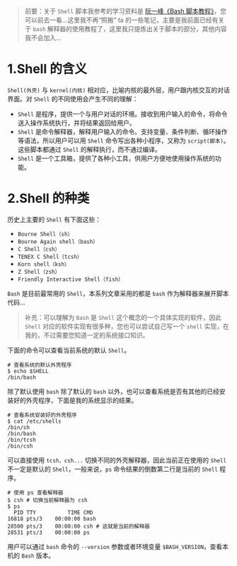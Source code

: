 >   前要：关于 `Shell` 脚本我参考的学习资料是 [阮一峰《Bash 脚本教程》](https://wangdoc.com/bash/intro)，您可以前去一看...这里我不再“照搬” ta 的一些笔记，主要是我前面已经有关于 `bash` 解释器的使用教程了，这里我只提炼出关于脚本的部分，其他内容我不会加入...

# 1.Shell 的含义

`Shell(外壳)` 与 `kernel(内核)` 相对应，比喻内核的最外层，用户跟内核交互的对话界面。对 `Shell` 的不同使用会产生不同的理解：

-   `Shell` 是程序，提供一个与用户对话的环境。接收到用户输入的命令，将命令送入操作系统执行，并将结果返回给用户。
-   `Shell` 是命令解释器，解释用户输入的命令。支持变量、条件判断、循环操作等语法，所以用户可以用 `Shell` 命令写出各种小程序，又称为 `script(脚本)`。这些脚本都通过 `Shell` 的解释执行，而不通过编译。
-   `Shell` 是一个工具箱，提供了各种小工具，供用户方便地使用操作系统的功能。

# 2.Shell 的种类

历史上主要的 `Shell` 有下面这些：

*   `Bourne Shell（sh）`
*   `Bourne Again shell（bash）`
*   `C Shell（csh）`
*   `TENEX C Shell（tcsh）`
*   `Korn shell（ksh）`
*   `Z Shell（zsh）`
*   `Friendly Interactive Shell（fish）`

`Bash` 是目前最常用的 `Shell`，本系列文章采用的都是 `bash` 作为解释器来展开脚本代码...

>   补充：可以理解为 `Bash` 是 `Shell` 这个概念的一个具体实现的软件，因此 `Shell` 对应的软件实现有很多种，您也可以尝试自己写一个 `shell` 实现，在我的，不过需要您知道一定的系统接口知识。

下面的命令可以查看当前系统的默认 `Shell`。

```shell
# 查看系统的默认外壳程序
$ echo $SHELL
/bin/bash
```

除了默认使用 `bash` 除了默认的 `bash` 以外，也可以查看系统是否有其他的已经安装好的外壳程序，下面是我的系统显示的结果。

```shell
# 查看系统安装好的外壳程序
$ cat /etc/shells
/bin/sh
/bin/bash
/bin/tcsh
/bin/csh
```

可以直接使用 `tcsh、csh...` 切换不同的外壳解释器，因此当前正在使用的 `Shell` 不一定是默认的 `Shell`，一般来说，`ps` 命令结果的倒数第二行是当前的 `Shell` 程序。

```shell
# 使用 ps 查看解释器
$ csh # 切换当前解释器为 csh
$ ps
  PID TTY          TIME CMD
16818 pts/3    00:00:00 bash
28500 pts/3    00:00:00 csh # 这就是当前的解释器
28531 pts/3    00:00:00 ps
```

用户可以通过 `bash` 命令的 `--version` 参数或者环境变量 `$BASH_VERSION`，查看本机的 `Bash` 版本。